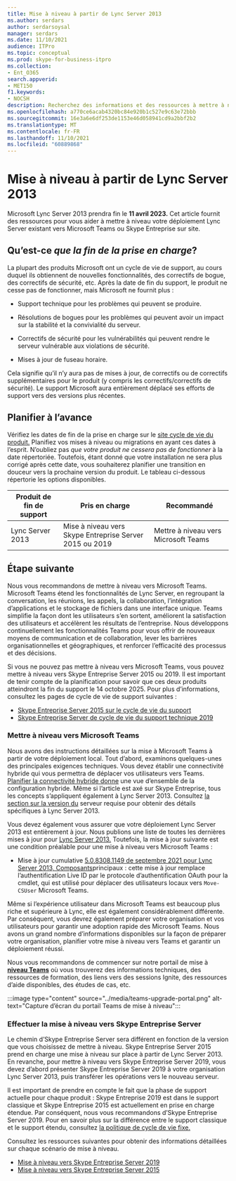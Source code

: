 ```yaml
---
title: Mise à niveau à partir de Lync Server 2013
ms.author: serdars
author: serdarsoysal
manager: serdars
ms.date: 11/10/2021
audience: ITPro
ms.topic: conceptual
ms.prod: skype-for-business-itpro
ms.collection:
- Ent_O365
search.appverid:
- MET150
f1.keywords:
- NOCSH
description: Recherchez des informations et des ressources à mettre à niveau à partir de Lync Server 2013. Le support prend fin le 11 avril 2023.
ms.openlocfilehash: a770ce6acab4320bc84e920b1c527e9c63e72bbb
ms.sourcegitcommit: 16e3a6e6df253de1153e46d058941cd9a2bbf2b2
ms.translationtype: MT
ms.contentlocale: fr-FR
ms.lasthandoff: 11/10/2021
ms.locfileid: "60889868"
---
```

# <a name="upgrading-from-lync-server-2013"></a>Mise à niveau à partir de Lync Server 2013

Microsoft Lync Server 2013 prendra fin le **11 avril 2023.** Cet article fournit des ressources pour vous aider à mettre à niveau votre déploiement Lync Server existant vers Microsoft Teams ou Skype Entreprise sur site.

## <a name="what-is-end-of-support"></a>Qu’est-ce *que la fin de la prise en charge*?

La plupart des produits Microsoft ont un cycle de vie de support, au cours duquel ils obtiennent de nouvelles fonctionnalités, des correctifs de bogue, des correctifs de sécurité, etc. Après la date de fin du support, le produit ne cesse pas de fonctionner, mais Microsoft ne fournit plus :

- Support technique pour les problèmes qui peuvent se produire.

- Résolutions de bogues pour les problèmes qui peuvent avoir un impact sur la stabilité et la convivialité du serveur.

- Correctifs de sécurité pour les vulnérabilités qui peuvent rendre le serveur vulnérable aux violations de sécurité.

- Mises à jour de fuseau horaire.

Cela signifie qu’il n’y aura pas de mises à jour, de correctifs ou de correctifs supplémentaires pour le produit (y compris les correctifs/correctifs de sécurité). Le support Microsoft aura entièrement déplacé ses efforts de support vers des versions plus récentes.

## <a name="plan-ahead"></a>Planifier à l’avance

Vérifiez les dates de fin de la prise en charge sur le [site cycle de vie du produit.](/lifecycle/products/lync-server-2013) Planifiez vos mises à niveau ou migrations en ayant ces dates à l’esprit. N’oubliez pas *que votre produit ne cessera pas de fonctionner* à la date répertoriée. Toutefois, étant donné que votre installation ne sera plus corrigé après cette date, vous souhaiterez planifier une transition en douceur vers la prochaine version du produit. Le tableau ci-dessous répertorie les options disponibles.

|Produit de fin de support|Pris en charge|Recommandé|
|---|---|---|
|Lync Server 2013|Mise à niveau vers Skype Entreprise Server 2015 ou 2019|Mettre à niveau vers Microsoft Teams

## <a name="whats-next"></a>Étape suivante

Nous vous recommandons de mettre à niveau vers Microsoft Teams. Microsoft Teams étend les fonctionnalités de Lync Server, en regroupant la conversation, les réunions, les appels, la collaboration, l’intégration d’applications et le stockage de fichiers dans une interface unique. Teams simplifie la façon dont les utilisateurs s’en sortent, améliorent la satisfaction des utilisateurs et accélèrent les résultats de l’entreprise. Nous développons continuellement les fonctionnalités Teams pour vous offrir de nouveaux moyens de communication et de collaboration, lever les barrières organisationnelles et géographiques, et renforcer l’efficacité des processus et des décisions.

Si vous ne pouvez pas mettre à niveau vers Microsoft Teams, vous pouvez mettre à niveau vers Skype Entreprise Server 2015 ou 2019. Il est important de tenir compte de la planification pour savoir que ces deux produits atteindront la fin du support le 14 octobre 2025. Pour plus d’informations, consultez les pages de cycle de vie de support suivantes :

- [Skype Entreprise Server 2015 sur le cycle de vie du support](/lifecycle/products/skype-for-business-server-2015)
- [Skype Entreprise Server de cycle de vie du support technique 2019](/lifecycle/products/skype-for-business-server-2019)

### <a name="upgrade-to-microsoft-teams"></a>Mettre à niveau vers Microsoft Teams

Nous avons des instructions détaillées sur la mise à Microsoft Teams à partir de votre déploiement local. Tout d’abord, examinons quelques-unes des principales exigences techniques. Vous devez établir une connectivité hybride qui vous permettra de déplacer vos utilisateurs vers Teams. [Planifier la connectivité hybride donne](/SkypeForBusiness/hybrid/plan-hybrid-connectivity) une vue d’ensemble de la configuration hybride. Même si l’article est axé sur Skype Entreprise, tous les concepts s’appliquent également à Lync Server 2013. Consultez [la section sur la version du](/SkypeForBusiness/hybrid/plan-hybrid-connectivity#server-version-requirements) serveur requise pour obtenir des détails spécifiques à Lync Server 2013.

Vous devez également vous assurer que votre déploiement Lync Server 2013 est entièrement à jour. Nous publions une liste de toutes les dernières mises à jour pour [Lync Server 2013.](https://support.microsoft.com/topic/updates-for-lync-server-2013-a2a042ac-79f0-2665-7453-0a541fb25164) Toutefois, la mise à jour suivante est une condition préalable pour une mise à niveau vers Microsoft Teams :

- Mise à jour cumulative [5.0.8308.1149 de septembre 2021 pour Lync Server 2013, Composants](https://support.microsoft.com/topic/september-2021-cumulative-update-5-0-8308-1149-for-lync-server-2013-core-components-6755903a-fc9a-44d2-b835-2a6d01f14043)principaux : cette mise à jour remplace l’authentification Live ID par le protocole d’authentification OAuth pour la cmdlet, qui est utilisé pour déplacer des utilisateurs locaux vers `Move-CSUser` Microsoft Teams.

Même si l’expérience utilisateur dans Microsoft Teams est beaucoup plus riche et supérieure à Lync, elle est également considérablement différente. Par conséquent, vous devrez également préparer votre organisation et vos utilisateurs pour garantir une adoption rapide des Microsoft Teams. Nous avons un grand nombre d’informations disponibles sur la façon de préparer votre organisation, planifier votre mise à niveau vers Teams et garantir un déploiement réussi. 

Nous vous recommandons de commencer sur notre portail de mise à **[niveau Teams](/MicrosoftTeams/upgrade-skype-teams)** où vous trouverez des informations techniques, des ressources de formation, des liens vers des sessions Ignite, des ressources d’aide disponibles, des études de cas, etc.

:::image type="content" source="../media/teams-upgrade-portal.png" alt-text="Capture d’écran du portail Teams de mise à niveau":::

### <a name="upgrade-to-skype-for-business-server"></a>Effectuer la mise à niveau vers Skype Entreprise Server

Le chemin d’Skype Entreprise Server sera différent en fonction de la version que vous choisissez de mettre à niveau. Skype Entreprise Server 2015 prend en charge une mise à niveau sur place à partir de Lync Server 2013. En revanche, pour mettre à niveau vers Skype Entreprise Server 2019, vous devez d’abord présenter Skype Entreprise Server 2019 à votre organisation Lync Server 2013, puis transférer les opérations vers le nouveau serveur. 

Il est important de prendre en compte le fait que la phase de support actuelle pour chaque produit : Skype Entreprise 2019 est dans le support classique et Skype Entreprise 2015 est actuellement en prise en charge étendue.  Par conséquent, nous vous recommandons d’Skype Entreprise Server 2019. Pour en savoir plus sur la différence entre le support classique et le support étendu, consultez [la politique de cycle de vie fixe.](/lifecycle/policies/fixed)

Consultez les ressources suivantes pour obtenir des informations détaillées sur chaque scénario de mise à niveau.

- [Mise à niveau vers Skype Entreprise Server 2019](/skypeforbusiness/migration/migration-to-skype-for-business-server-2019)
- [Mise à niveau vers Skype Entreprise Server 2015](/skypeforbusiness/deploy/upgrade-to-skype-for-business-server)
